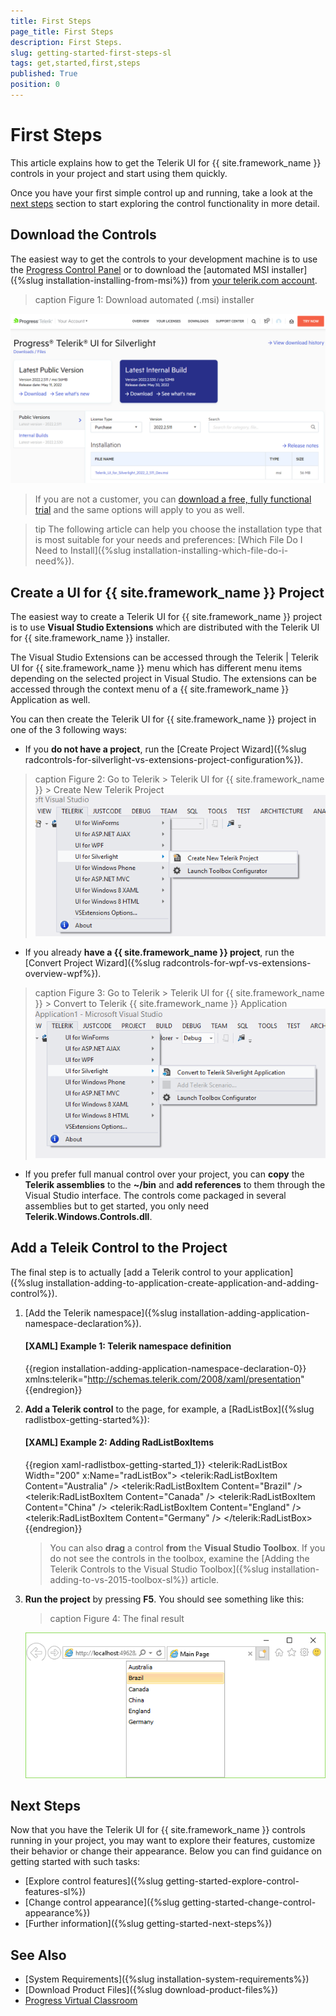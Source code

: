 ```yaml
---
title: First Steps
page_title: First Steps
description: First Steps.
slug: getting-started-first-steps-sl
tags: get,started,first,steps
published: True
position: 0
---
```


# First Steps

This article explains how to get the Telerik UI for {{ site.framework_name }} controls in your project and start using them quickly.

Once you have your first simple control up and running, take a look at the [next steps](#next-steps) section to start exploring the control functionality in more detail.

## Download the Controls

The easiest way to get the controls to your development machine is to use the [Progress Control Panel](https://www.telerik.com/download-trial-file/v2/control-panel) or to download the [automated MSI installer]({%slug installation-installing-from-msi%}) from [your telerik.com account](https://www.telerik.com/account/product-download?product=RCSL).

>caption Figure 1: Download automated (.msi) installer

![Download automated installer Telerik_UI_for_Silverlight_<version>_Dev.msi](images/download-msi-sl.png "Telerik_UI_for_Silverlight_<version>_Dev.msi")

> If you are not a customer, you can [download a free, fully functional trial](https://www.telerik.com/download-trial-file/v2-b/ui-for-silverlight) and the same options will apply to you as well.

>tip The following article can help you choose the installation type that is most suitable for your needs and preferences: [Which File Do I Need to Install]({%slug installation-installing-which-file-do-i-need%}).

## Create a UI for {{ site.framework_name }} Project

The easiest way to create a Telerik UI for {{ site.framework_name }} project is to use **Visual Studio Extensions** which are distributed with the Telerik UI for {{ site.framework_name }} installer.

The Visual Studio Extensions can be accessed through the Telerik | Telerik UI for {{ site.framework_name }} menu which has different menu items depending on the selected project in Visual Studio. The extensions can be accessed through the context menu of a {{ site.framework_name }} Application as well.

You can then create the Telerik UI for {{ site.framework_name }} project in one of the 3 following ways:

* If you **do not have a project**, run the [Create Project Wizard]({%slug radcontrols-for-silverlight-vs-extensions-project-configuration%}).
>caption Figure 2: Go to Telerik > Telerik  UI for {{ site.framework_name }} > Create New Telerik Project
![Run Create Project Wizard](../integration/visual-studio-extensions/images/VSExtentions_SL_OverviewMenuCreate.png "Run Create Project Wizard")

* If you already **have a {{ site.framework_name }} project**, run the [Convert Project Wizard]({%slug radcontrols-for-wpf-vs-extensions-overview-wpf%}).
>caption Figure 3: Go to Telerik > Telerik UI for {{ site.framework_name }} > Convert to Telerik {{ site.framework_name }} Application
![Run Convert Project Wizard](../integration/visual-studio-extensions/images/VSExtentions_SL_OverviewMenuConvert.png "Run Convert Project Wizard")

* If you prefer full manual control over your project, you can **copy** the **Telerik assemblies** to the **~/bin** and **add references** to them through the Visual Studio interface. The controls come packaged in several assemblies but to get started, you only need **Telerik.Windows.Controls.dll**.

## Add a Teleik Control to the Project

The final step is to actually [add a Telerik control to your application]({%slug installation-adding-to-application-create-application-and-adding-control%}).

1. [Add the Telerik namespace]({%slug installation-adding-application-namespace-declaration%}).

	#### __[XAML] Example 1: Telerik namespace definition__

	{{region installation-adding-application-namespace-declaration-0}}
		xmlns:telerik="http://schemas.telerik.com/2008/xaml/presentation" 
	{{endregion}}

2. **Add a Telerik control** to the page, for example, a [RadListBox]({%slug radlistbox-getting-started%}):

	#### __[XAML] Example 2: Adding RadListBoxItems__
	{{region xaml-radlistbox-getting-started_1}}
		<telerik:RadListBox  Width="200" x:Name="radListBox">
			<telerik:RadListBoxItem Content="Australia" />
			<telerik:RadListBoxItem Content="Brazil" />
			<telerik:RadListBoxItem Content="Canada" />
			<telerik:RadListBoxItem Content="China" />
			<telerik:RadListBoxItem Content="England" />
			<telerik:RadListBoxItem Content="Germany" />
		</telerik:RadListBox>
	{{endregion}}

	> You can also **drag** a control **from** the **Visual Studio Toolbox**. If you do not see the controls in the toolbox, examine the [Adding the Telerik Controls to the Visual Studio Toolbox]({%slug installation-adding-to-vs-2015-toolbox-sl%}) article.

3. **Run the project** by pressing **F5**. You should see something like this:

	>caption Figure 4: The final result

	![Main page with RadListBox](images/main-page-with-radlistbox.png "Main page with RadListBox")

## Next Steps

Now that you have the Telerik UI for {{ site.framework_name }} controls running in your project, you may want to explore their features, customize their behavior or change their appearance. Below you can find guidance on getting started with such tasks:

* [Explore control features]({%slug getting-started-explore-control-features-sl%})
* [Change control appearance]({%slug getting-started-change-control-appearance%})
* [Further information]({%slug getting-started-next-steps%})

## See Also

* [System Requirements]({%slug installation-system-requirements%})
* [Download Product Files]({%slug download-product-files%})
* [Progress Virtual Classroom](https://www.telerik.com/account/support/virtual-classroom)